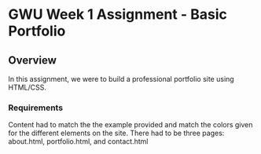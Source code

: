 # GWU Week 1 Assignment - Basic Portfolio

## Overview
In this assignment, we were to build a professional portfolio site using HTML/CSS. 

### Requirements
Content had to match the the example provided and match the colors given for the different elements on the site. There had to be three pages: about.html, portfolio.html, and contact.html
